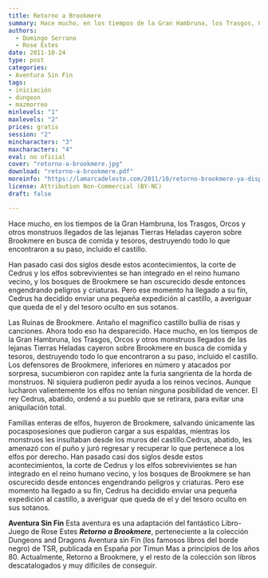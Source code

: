 ```yaml
---
title: Retorno a Brookmere
summary: Hace mucho, en los tiempos de la Gran Hambruna, los Trasgos, Orcos y otros monstruos llegados de las lejanas Tierras Heladas cayeron sobre Brookmere en busca de comida y tesoros, destruyendo todo lo que encontraron a su paso, incluido el castillo.
authors:
  - Domingo Serrano
  - Rose Estes
date: 2011-10-24
type: post
categories:
- Aventura Sin Fin
tags:
- iniciación
- dungeon
- mazmorreo
minlevels: "1"
maxlevels: "2"
prices: gratis
session: "2"
mincharacters: "3"
maxcharacters: "4"
eval: no oficial
cover: "retorno-a-brookmere.jpg"
download: "retorno-a-brookmere.pdf"
moreinfo: "https://lamarcadeleste.com/2011/10/retorno-brookmere-ya-disponible.html"
license: Attribution Non-Commercial (BY-NC)
draft: false

---
```


Hace mucho, en los tiempos de la Gran Hambruna, los Trasgos, Orcos y otros monstruos llegados de las lejanas Tierras Heladas cayeron sobre Brookmere en busca de comida y tesoros, destruyendo todo lo que encontraron a su paso, incluido el castillo.

Han pasado casi dos siglos desde estos acontecimientos, la corte de Cedrus y los elfos sobrevivientes se han integrado en el reino humano vecino, y los bosques de Brookmere se han oscurecido desde entonces engendrando peligros y criaturas. Pero ese momento ha llegado a su fín, Cedrus ha decidido enviar una pequeña expedición al castillo, a averiguar que queda de el y del tesoro oculto en sus sotanos.

Las Ruinas de Brookmere. Antaño el magnifico castillo bullía de risas y canciones. Ahora todo eso ha desparecido.
Hace mucho, en los tiempos de la Gran Hambruna, los Trasgos, Orcos y otros monstruos llegados de las lejanas Tierras Heladas cayeron sobre Brookmere en busca de comida y tesoros, destruyendo todo lo que encontraron a su paso, incluido el castillo.
Los defensores de Brookmere, inferiores en número y atacados por sorpresa, sucumbieron con rapidez ante la furia sangrienta de la horda de monstruos. Ni siquiera pudieron pedir ayuda a los reinos vecinos. Aunque lucharon valientemente los elfos no tenían ninguna posibilidad de vencer. El rey Cedrus, abatido, ordenó a su pueblo que se retirara, para evitar una aniquilación total.

Familias enteras de elfos, huyeron de Brookmere, salvando únicamente las pocasposesiones que pudieron cargar a sus espaldas, mientras los monstruos les insultaban desde los muros del castillo.Cedrus, abatido, les amenazó con el puño y juró regresar y recuperar lo que pertenece a los elfos por derecho.
Han pasado casi dos siglos desde estos acontecimientos, la corte de Cedrus y los elfos sobrevivientes se han integrado en el reino humano vecino, y los bosques de Brookmere se han oscurecido desde entonces engendrando peligros y criaturas. Pero ese momento ha llegado a su fín, Cedrus ha decidido enviar una pequeña expedición al castillo, a averiguar que queda de el y del tesoro oculto en sus sotanos.

**Aventura Sin Fin** Esta aventura es una adaptación del fantástico Libro-Juego de Rose Estes ***Retorno a Brookmere***, perteneciente a la colección Dungeons and Dragons Aventura sin Fin (los famosos libros del borde negro) de TSR, publicada en España por Timun Mas a principios de los años 80.
Actualmente, Retorno a Brookmere, y el resto de la colección son libros descatalogados y muy difíciles de conseguir.
